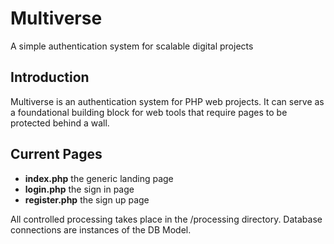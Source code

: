 # Multiverse
A simple authentication system for scalable digital projects

## Introduction
Multiverse is an authentication system for PHP web projects. It can serve as a foundational building block for web tools that require pages to be protected behind a wall.

## Current Pages
- **index.php** the generic landing page
- **login.php** the sign in page
- **register.php** the sign up page

All controlled processing takes place in the /processing directory. Database connections are instances of the DB Model.


